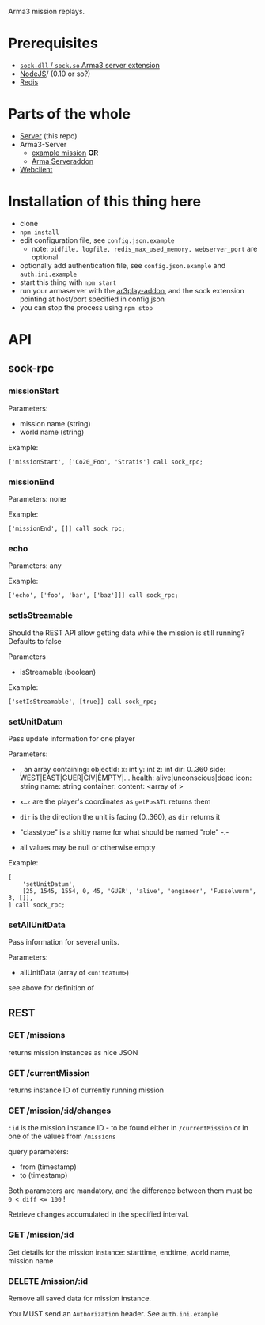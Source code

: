 Arma3 mission replays.

# Prerequisites

* [`sock.dll` / `sock.so` Arma3 server extension](https://bitbucket.org/micovery/sock.dll)
* [NodeJS](https://nodejs.org)/ (0.10 or so?)
* [Redis](http://redis.io/)

# Parts of the whole

* [Server](https://github.com/gruppe-adler/ar3play-server) (this repo)
* Arma3-Server
	* [example mission](https://github.com/gruppe-adler/ar3play-examplemission) **OR**
	* [Arma Serveraddon](https://github.com/gruppe-adler/ar3play-addon)
* [Webclient](https://github.com/gruppe-adler/ar3play-web)

# Installation of this thing here

* clone
* `npm install`
* edit configuration file, see `config.json.example`
	* note: `pidfile, logfile, redis_max_used_memory, webserver_port` are optional
* optionally add authentication file, see `config.json.example` and `auth.ini.example`
* start this thing with `npm start`
* run your armaserver with the [ar3play-addon](https://github.com/gruppe-adler/ar3play-addon), and the sock extension pointing at host/port specified in config.json
* you can stop the process using `npm stop`

# API

## sock-rpc

### missionStart

Parameters:
* mission name (string)
* world name (string)

Example:

`['missionStart', ['Co20_Foo', 'Stratis'] call sock_rpc;`

### missionEnd

Parameters: none

Example:

`['missionEnd', []] call sock_rpc;`

### echo

Parameters: any

Example:

`['echo', ['foo', 'bar', ['baz']]] call sock_rpc;`

### setIsStreamable

Should the REST API allow getting data while the mission is still running? Defaults to false

Parameters
* isStreamable (boolean)

Example:

`['setIsStreamable', [true]] call sock_rpc;`

### setUnitDatum

Pass update information for one player

Parameters:

* <unitdatum>, an array containing:
	objectId: <objectId>
	x: int
	y: int
	z: int
	dir: 0..360
	side: WEST|EAST|GUER|CIV|EMPTY|...
	health: alive|unconscious|dead
	icon: string
	name: string
	container: <objectId>
	content: <array of <objectId>>


* `x…z` are the player's coordinates as `getPosATL` returns them
* `dir` is the direction the unit is facing (0..360), as `dir` returns it
* "classtype" is a shitty name for what should be named "role" -.-
* all values may be null or otherwise empty

Example:

```
[
	'setUnitDatum',
	[25, 1545, 1554, 0, 45, 'GUER', 'alive', 'engineer', 'Fusselwurm', 3, []],
] call sock_rpc;
```

### setAllUnitData

Pass information for several units.

Parameters:
* allUnitData (array of `<unitdatum>`)

see above for definition of <unitdatum>

## REST

### GET /missions

returns mission instances as nice JSON

### GET /currentMission

returns instance ID of currently running mission

### GET /mission/:id/changes

`:id` is the mission instance ID - to be found either in `/currentMission` or in one of the values from `/missions`

query parameters:
* from (timestamp)
* to (timestamp)

Both parameters are mandatory, and the difference between them must be `0 < diff <= 100` !

Retrieve changes accumulated in the specified interval.

### GET /mission/:id

Get details for the mission instance: starttime, endtime, world name, mission name

### DELETE /mission/:id

Remove all saved data for mission instance.

You MUST send an `Authorization` header. See `auth.ini.example`
